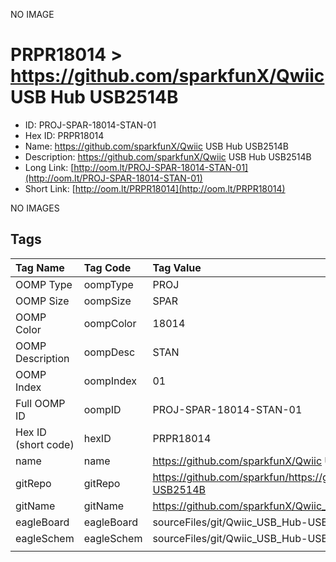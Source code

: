 


  
NO IMAGE  
# PRPR18014 > https://github.com/sparkfunX/Qwiic USB Hub USB2514B

- ID: PROJ-SPAR-18014-STAN-01
- Hex ID: PRPR18014
- Name: https://github.com/sparkfunX/Qwiic USB Hub USB2514B
- Description: https://github.com/sparkfunX/Qwiic USB Hub USB2514B
- Long Link: [http://oom.lt/PROJ-SPAR-18014-STAN-01](http://oom.lt/PROJ-SPAR-18014-STAN-01)
- Short Link: [http://oom.lt/PRPR18014](http://oom.lt/PRPR18014)
  
NO IMAGES  
## Tags
  

|Tag Name|Tag Code|Tag Value|
| :--- | :--- | :--- |
|OOMP Type|oompType|PROJ|
|OOMP Size|oompSize|SPAR|
|OOMP Color|oompColor|18014|
|OOMP Description|oompDesc|STAN|
|OOMP Index|oompIndex|01|
|Full OOMP ID|oompID|PROJ-SPAR-18014-STAN-01|
|Hex ID (short code)|hexID|PRPR18014|
|name|name|https://github.com/sparkfunX/Qwiic USB Hub USB2514B|
|gitRepo|gitRepo|https://github.com/sparkfun/https://github.com/sparkfunX/Qwiic_USB_Hub-USB2514B|
|gitName|gitName|https://github.com/sparkfunX/Qwiic_USB_Hub-USB2514B|
|eagleBoard|eagleBoard|sourceFiles/git/Qwiic_USB_Hub-USB2514B/Hardware/Qwiic-USB_Hub.brd|
|eagleSchem|eagleSchem|sourceFiles/git/Qwiic_USB_Hub-USB2514B/Hardware/Qwiic-USB_Hub.sch|
||||
